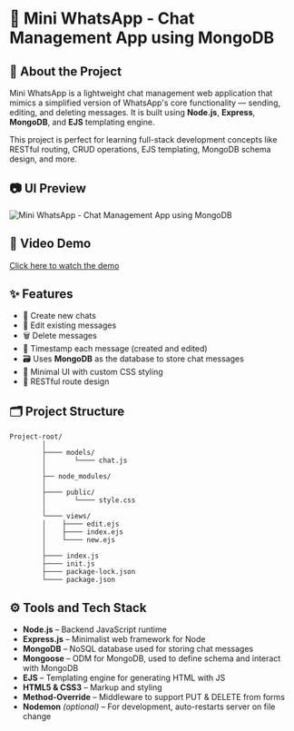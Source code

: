 # 💬 Mini WhatsApp - Chat Management App using MongoDB

## 📖 About the Project

Mini WhatsApp is a lightweight chat management web application that mimics a simplified version of WhatsApp's core functionality — sending, editing, and deleting messages. It is built using **Node.js**, **Express**, **MongoDB**, and **EJS** templating engine.

This project is perfect for learning full-stack development concepts like RESTful routing, CRUD operations, EJS templating, MongoDB schema design, and more.

## 📷 UI Preview

![Mini WhatsApp - Chat Management App using MongoDB]()

## 🎥 Video Demo

[Click here to watch the demo](https://github.com/Priyash-Das/Photos/blob/main/Mini%20WhatsApp%20-%20Chat%20Management%20App.mp4)  

## ✨ Features

- 📨 Create new chats
- 📝 Edit existing messages
- 🗑️ Delete messages
- 🧾 Timestamp each message (created and edited)
- 🗃️ Uses **MongoDB** as the database to store chat messages
- 🎨 Minimal UI with custom CSS styling
- 📁 RESTful route design

## 🗂️ Project Structure

```
Project-root/
        │
        ├──── models/
        │       └──── chat.js
        │
        ├── node_modules/
        │
        ├──── public/
        │       └──── style.css
        │
        └──── views/
        │    ├──── edit.ejs
        │    ├──── index.ejs
        │    └──── new.ejs
        │
        ├──── index.js
        ├──── init.js
        ├──── package-lock.json
        └──── package.json
```

## ⚙️ Tools and Tech Stack

- **Node.js** – Backend JavaScript runtime
- **Express.js** – Minimalist web framework for Node
- **MongoDB** – NoSQL database used for storing chat messages
- **Mongoose** – ODM for MongoDB, used to define schema and interact with MongoDB
- **EJS** – Templating engine for generating HTML with JS
- **HTML5 & CSS3** – Markup and styling
- **Method-Override** – Middleware to support PUT & DELETE from forms
- **Nodemon** *(optional)* – For development, auto-restarts server on file change
